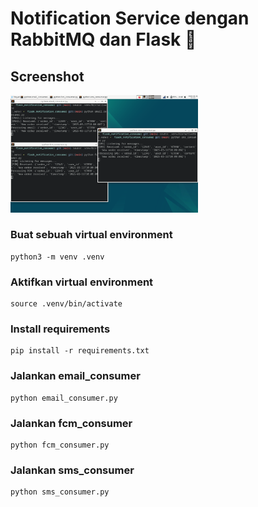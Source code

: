 # Notification Service dengan RabbitMQ dan Flask 🚀

## Screenshot
<img src="screenshot.png" width="300">

### Buat sebuah virtual environment
```
python3 -m venv .venv
```
### Aktifkan virtual environment
```
source .venv/bin/activate
```

### Install requirements
```
pip install -r requirements.txt
```

### Jalankan email_consumer
```
python email_consumer.py
```

### Jalankan fcm_consumer
```
python fcm_consumer.py
```

### Jalankan sms_consumer
```
python sms_consumer.py
```
